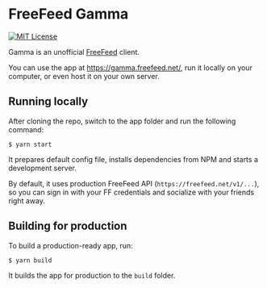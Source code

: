 # FreeFeed Gamma

[![MIT License](https://img.shields.io/badge/license-MIT-blue.svg)](./LICENSE)

Gamma is an unofficial [FreeFeed](https://freefeed.net) client.

You can use the app at https://gamma.freefeed.net/, run it locally on your 
computer, or even host it on your own server.

## Running locally

After cloning the repo, switch to the app folder and run the following command:

```
$ yarn start
```

It prepares default config file, installs dependencies from NPM and starts 
a development server.

By default, it uses production FreeFeed API (`https://freefeed.net/v1/...`), 
so you can sign in with your FF credentials and socialize with your friends 
right away.

## Building for production

To build a production-ready app, run:

```
$ yarn build
```

It builds the app for production to the `build` folder.
